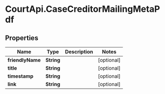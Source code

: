 # CourtApi.CaseCreditorMailingMetaPdf

## Properties
Name | Type | Description | Notes
------------ | ------------- | ------------- | -------------
**friendlyName** | **String** |  | [optional] 
**title** | **String** |  | [optional] 
**timestamp** | **String** |  | [optional] 
**link** | **String** |  | [optional] 


